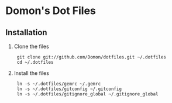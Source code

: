 # Domon's Dot Files

## Installation

1. Clone the files

        git clone git://github.com/Domon/dotfiles.git ~/.dotfiles
        cd ~/.dotfiles

2. Install the files

        ln -s ~/.dotfiles/gemrc ~/.gemrc
        ln -s ~/.dotfiles/gitconfig ~/.gitconfig
        ln -s ~/.dotfiles/gitignore_global ~/.gitignore_global

